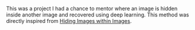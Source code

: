 This was a project I had a chance to mentor where an image is hidden inside another image and recovered using deep learning. This method was directly inspired from [Hiding Images within Images](https://ieeexplore.ieee.org/document/8654686).

